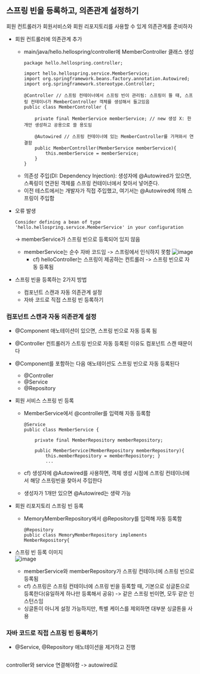 ## 스프링 빈을 등록하고, 의존관계 설정하기
회원 컨트롤러가 회원서비스와 회원 리포지토리를 사용할 수 있게 의존관계를 준비하자
* 회원 컨트롤러에 의존관계 추가
  - main/java/hello.hellospring/controller에 MemberController 클래스 생성
    ```
    package hello.hellospring.controller;

    import hello.hellospring.service.MemberService;
    import org.springframework.beans.factory.annotation.Autowired;
    import org.springframework.stereotype.Controller;

    @Controller // 스프링 컨테이너에서 스프링 빈이 관리됨: 스프링이 뜰 때, 스프링 컨테이너가 MemberController 객체를 생성해서 들고있음
    public class MemberController {

        private final MemberService memberService; // new 생성 X: 한 개만 생성하고 공용으로 쓸 용도임

        @Autowired // 스프링 컨테이너에 있는 MemberController를 가져와서 연결함
        public MemberController(MemberService memberService){
            this.memberService = memberService;
        }
    }
    ```
  - 의존성 주입(DI: Dependency Injection): 생성자에 @Autowired가 있으면, 스픅링이 연관된 객체를 스프링 컨테이너에서 찾아서 넣어준다.
  - 이전 테스트에서는 개발자가 직접 주입했고, 여기서는 @Autowired에 의해 스프링이 주입함

* 오류 발생
  ```
  Consider defining a bean of type 'hello.hellospring.service.MemberService' in your configuration
  ```
  -> memberService가 스프링 빈으로 등록되어 있지 않음  
    - memberService는 순수 자바 코드임 -> 스프링에서 인식하지 못함
    ![image](https://user-images.githubusercontent.com/104348646/198172915-caf462ec-8a27-48ad-920e-0ae03c468579.png)  
      - cf) helloController는 스프링이 제공하는 컨트롤러 -> 스프링 빈으로 자동 등록됨
  
* 스프링 빈을 등록하는 2가지 방법
  - 컴포넌트 스캔과 자동 의존관계 설정
  - 자바 코드로 직접 스프링 빈 등록하기

### 컴포넌트 스캔과 자동 의존관계 설정
* @Component 애노테이션이 있으면, 스프링 빈으로 자동 등록 됨
* @Controller 컨트롤러가 스트링 빈으로 자동 등록된 이유도 컴포넌트 스캔 때문이다

* @Component를 포함하는 다음 애노테이션도 스프링 빈으로 자동 등록된다
  - @Controller
  - @Service
  - @Repository

* 회원 서비스 스프링 빈 등록
    - MemberService에서 @controller를 입력해 자동 등록함
        ```
        @Service
        public class MemberService {

            private final MemberRepository memberRepository;

            public MemberService(MemberRepository memberRepository){
                this.memberRepository = memberRepository; }
                ...
        ```

  - cf) 생성자에 @Autowired를 사용하면, 객체 생성 시점에 스프링 컨테이너에서 해당 스프링빈을 찾아서 주입한다
  - 생성자가 1개만 있으면 @Autowired는 생략 가능

* 회원 리포지토리 스프링 빈 등록
  -   MemoryMemberRepository에서 @Repository를 입력해 자동 등록함
      ```
      @Repository
      public class MemoryMemberRepository implements MemberRepository{
      ```
      
* 스프링 빈 등록 이미지  
  ![image](https://user-images.githubusercontent.com/104348646/198269872-8d4e19a1-5f80-41c6-b2f4-a5e0d0ee2667.png)  
  - memberService와 memberRepository가 스프링 컨테이너에 스프링 빈으로 등록됨
  - cf) 스프링은 스프링 컨테이너에 스프링 빈을 등록할 때, 기본으로 싱글톤으로 등록한다(유일하게 하나만 등록해서 공유) -> 같은 스프링 빈이면, 모두 같은 인스턴스임
  - 싱글톤이 아니게 설정 가능하지만, 특별 케이스를 제외하면 대부분 싱글톤을 사용

### 자바 코드로 직접 스프링 빈 등록하기
* @Service, @Repository 애노테이션을 제거하고 진행
  ```
  ```
controller와 service 연결해야함 -> autowired로
